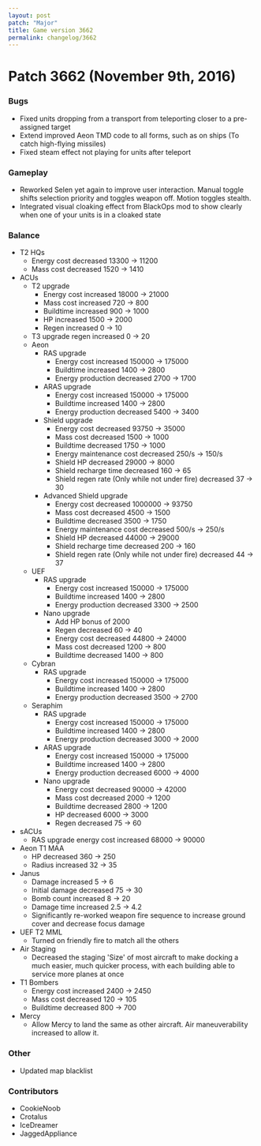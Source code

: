 ```yaml
---
layout: post
patch: "Major"
title: Game version 3662
permalink: changelog/3662
---
```


# Patch 3662 (November 9th, 2016)

### Bugs

- Fixed units dropping from a transport from teleporting closer to a pre-assigned target
- Extend improved Aeon TMD code to all forms, such as on ships (To catch high-flying missiles)
- Fixed steam effect not playing for units after teleport

### Gameplay

- Reworked Selen yet again to improve user interaction. Manual toggle shifts selection priority and toggles weapon off. Motion toggles stealth.
- Integrated visual cloaking effect from BlackOps mod to show clearly when one of your units is in a cloaked state

### Balance

- T2 HQs
  - Energy cost decreased 13300 → 11200
  - Mass cost decreased 1520 → 1410
- ACUs
  - T2 upgrade
    - Energy cost increased 18000 → 21000
    - Mass cost increased 720 → 800
    - Buildtime increased 900 → 1000
    - HP increased 1500 → 2000
    - Regen increased 0 → 10
  - T3 upgrade regen increased 0 → 20
  - Aeon
    - RAS upgrade
      - Energy cost increased 150000 → 175000
      - Buildtime increased 1400 → 2800
      - Energy production decreased 2700 → 1700
    - ARAS upgrade
      - Energy cost increased 150000 → 175000
      - Buildtime increased 1400 → 2800
      - Energy production decreased 5400 → 3400
    - Shield upgrade
      - Energy cost decreased 93750 → 35000
      - Mass cost decreased 1500 → 1000
      - Buildtime decreased 1750 → 1000
      - Energy maintenance cost decreased 250/s → 150/s
      - Shield HP decreased 29000 → 8000
      - Shield recharge time decreased 160 → 65
      - Shield regen rate (Only while not under fire) decreased 37 → 30
    - Advanced Shield upgrade
      - Energy cost decreased 1000000 → 93750
      - Mass cost decreased 4500 → 1500
      - Buildtime decreased 3500 → 1750
      - Energy maintenance cost decreased 500/s → 250/s
      - Shield HP decreased 44000 → 29000
      - Shield recharge time decreased 200 → 160
      - Shield regen rate (Only while not under fire) decreased 44 → 37
  - UEF
    - RAS upgrade
      - Energy cost increased 150000 → 175000
      - Buildtime increased 1400 → 2800
      - Energy production decreased 3300 → 2500
    - Nano upgrade
      - Add HP bonus of 2000
      - Regen decreased 60 → 40
      - Energy cost decreased 44800 → 24000
      - Mass cost decreased 1200 → 800
      - Buildtime decreased 1400 → 800
  - Cybran
    - RAS upgrade
      - Energy cost increased 150000 → 175000
      - Buildtime increased 1400 → 2800
      - Energy production decreased 3500 → 2700
  - Seraphim
    - RAS upgrade
      - Energy cost increased 150000 → 175000
      - Buildtime increased 1400 → 2800
      - Energy production decreased 3000 → 2000
    - ARAS upgrade
      - Energy cost increased 150000 → 175000
      - Buildtime increased 1400 → 2800
      - Energy production decreased 6000 → 4000
    - Nano upgrade
      - Energy cost decreased 90000 → 42000
      - Mass cost decreased 2000 → 1200
      - Buildtime decreased 2800 → 1200
      - HP decreased 6000 → 3000
      - Regen decreased 75 → 60
- sACUs
  - RAS upgrade energy cost increased 68000 → 90000
- Aeon T1 MAA
  - HP decreased 360 → 250
  - Radius increased 32 → 35
- Janus
  - Damage increased 5 → 6
  - Initial damage decreased 75 → 30
  - Bomb count increased 8 → 20
  - Damage time increased 2.5 → 4.2
  - Significantly re-worked weapon fire sequence to increase ground cover and decrease focus damage
- UEF T2 MML
  - Turned on friendly fire to match all the others
- Air Staging
  - Decreased the staging 'Size' of most aircraft to make docking a much easier, much quicker process, with each building able to service more planes at once
- T1 Bombers
  - Energy cost increased 2400 → 2450
  - Mass cost decreased 120 → 105
  - Buildtime decreased 800 → 700
- Mercy
  - Allow Mercy to land the same as other aircraft. Air maneuverability increased to allow it.

### Other

- Updated map blacklist

### Contributors

- CookieNoob
- Crotalus
- IceDreamer
- JaggedAppliance
